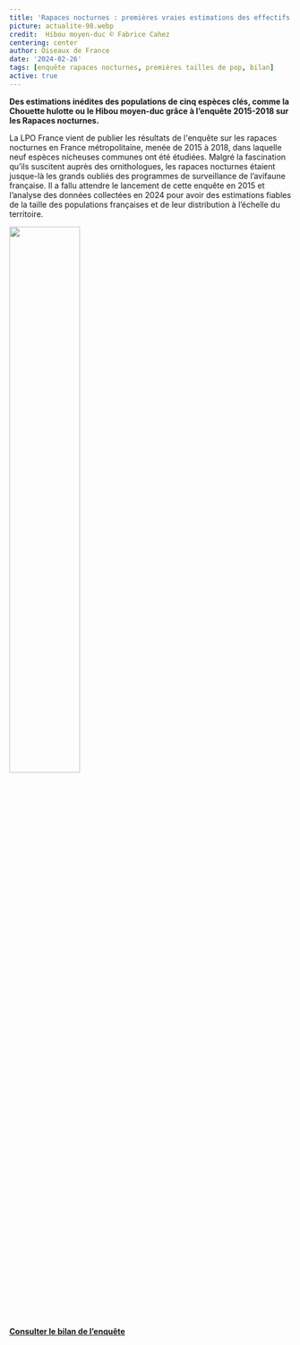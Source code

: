 ```yaml
---
title: 'Rapaces nocturnes : premières vraies estimations des effectifs et des distributions en France'
picture: actualite-98.webp
credit:  Hibou moyen-duc © Fabrice Cahez
centering: center
author: Oiseaux de France
date: '2024-02-26'
tags: [enquête rapaces nocturnes, premières tailles de pop, bilan]
active: true
---
```


**Des estimations inédites des populations de cinq espèces clés, comme la Chouette hulotte ou le Hibou moyen-duc grâce à l’enquête 2015-2018 sur les Rapaces nocturnes.** 

La LPO France vient de publier les résultats de l'enquête sur les rapaces nocturnes en France métropolitaine, menée de 2015 à 2018, dans laquelle neuf espèces nicheuses communes ont été étudiées.
Malgré la fascination qu’ils suscitent auprès des ornithologues, les rapaces nocturnes étaient jusque-là les grands oubliés des programmes de surveillance de l’avifaune française. Il a fallu attendre le lancement de cette enquête en 2015 et l’analyse des données collectées en 2024 pour avoir des estimations fiables de la taille des populations françaises et de leur distribution à l’échelle du territoire. 

<img class="InformativePagePicture" style="width: 50%" src="/news/actualite-98-couvbilan.webp"/>
<span class="InformativePagePictureLegend"></span>

**[Consulter le bilan de l’enquête](https://www.lpo.fr/media/read/38692/file/BILAN%20RAPACES%20NOCTURNES_Web%201.pdf)**



